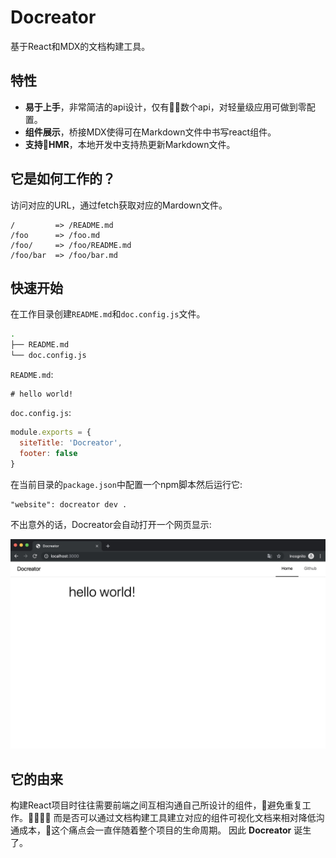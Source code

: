 # Docreator
基于React和MDX的文档构建工具。

## 特性
* **易于上手**，非常简洁的api设计，仅有数个api，对轻量级应用可做到零配置。
* **组件展示**，桥接MDX使得可在Markdown文件中书写react组件。
* **支持HMR**，本地开发中支持热更新Markdown文件。

## 它是如何工作的？
访问对应的URL，通过fetch获取对应的Mardown文件。

```
/         => /README.md
/foo      => /foo.md
/foo/     => /foo/README.md
/foo/bar  => /foo/bar.md
```

## 快速开始
在工作目录创建`README.md`和`doc.config.js`文件。

```bash
.
├── README.md
└── doc.config.js
```

`README.md`:

```
# hello world!
```

`doc.config.js`:

```javascript
module.exports = {
  siteTitle: 'Docreator',
  footer: false
}
```

在当前目录的`package.json`中配置一个npm脚本然后运行它:

```
"website": docreator dev .
```

不出意外的话，Docreator会自动打开一个网页显示:

![README.md](https://raw.githubusercontent.com/zero1five/docreator/master/website/images/quickstart.png)

## 它的由来
构建React项目时往往需要前端之间互相沟通自己所设计的组件，避免重复工作。
而是否可以通过文档构建工具建立对应的组件可视化文档来相对降低沟通成本，这个痛点会一直伴随着整个项目的生命周期。
因此 **Docreator** 诞生了。
